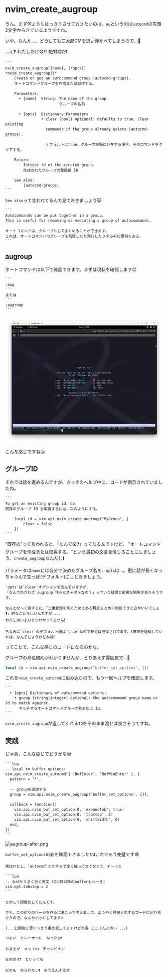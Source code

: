 # nvim_create_augroup

うん。まず何よりもはっきりさせておきたいのは、`au`というのは`autocmd`の先頭2文字からきているようですね。

いや、なんか...、どうしても三太郎CMを思い浮かべてしまうので...🍑

...え❓ わたしだけ😧⁉️ 絶対嘘だ❗

~~~admonish info title=":h nvim_create_augroup"
```
nvim_create_augroup({name}, {*opts})                   *nvim_create_augroup()*
    Create or get an autocommand group |autocmd-groups|.
    オートコマンドグループを作成または取得する。

    Parameters:  
      • {name}  String: The name of the group
                        グループの名前

      • {opts}  Dictionary Parameters
                • clear (bool) optional: defaults to true. Clear existing
                  commands if the group already exists |autocmd-groups|.

                  デフォルトはtrue。グループが既に存在する場合、そのコマンドをクリアする。

    Return:  
        Integer id of the created group.
        作成されたグループの整数値 ID

    See also:  
        |autocmd-groups|
```
~~~

`See also`って言われてるんで見ておきましょう😺

~~~admonish info title=":h autocmd-groups"
```
Autocommands can be put together in a group. 
This is useful for removing or executing a group of autocommands.

オートコマンドは、グループとしてまとめることができます。
これは、オートコマンドのグループを削除したり実行したりするのに便利である。
```
~~~

## augroup

オートコマンドは以下で確認できます。まずは現状を確認します😌

~~~admonish quote
```
:aug
```
または
```
:augroup
```
~~~

![augroup-before.png](img/augroup-before.png)

こんな感じですね😌

## グループID

それでは話を進めるんですが、さっきのヘルプ中に、コードが例示されていましたね。

~~~admonish info title=":h nvim_create_augroup"
```
To get an existing group id, do:  
既存のグループ ID を取得するには、次のようにする。 

    local id = vim.api.nvim_create_augroup("MyGroup", {
        clear = false
    })
``` 
~~~

"既存の"って言われると、「なんで😮❓」ってなるんですけど、
"オートコマンドグループを作成または取得する。"という最初の文言を信じることにしましょう。`create_augroup`なんだし❗

パラメータは`name`には自分で決めたグループ名を、`opts`は...。更に話が長くなっちゃうんで空っぽ(デフォルト)にしときましょう。

```admonish note
`opts`は`clear`オプションを含んでいますが、
「なんでわざわざ`augroup`作らなきゃダメなの？」っていう疑問と密接な関係がありそうです。

なんとな〜く察するに、「二重登録を防ぐためにある程度まとめて制御できた方がいいでしょ❓」的なことらしいんですが...、
わたしはいまひとつわかってません❗

ちなみに`clear`のデフォルト値は`true`なので安全は担保されてます。(意味を理解していれば、なんでしょうけどね😅)
```

ってことで、こんな感じのコードになるのかな。

グループの命名規則がわかりませんが、とりあえず雰囲気で...🤫

```lua
local id = vim.api.nvim_create_augroup("buffer_set_options", {})
``````

これを`nvim_create_autocmd`に組み込むので、もう一回ヘルプを確認します。

~~~admonish info title=":h nvim_create_autocmd"
```
  • {opts} Dictionary of autocommand options:
    • group (string|integer) optional: the autocommand group name or id to match against.
      マッチするオートコマンドグループ名または ID。
```
~~~

`nvim_create_augroup`が返してくれる`ID`をそのまま渡せば良さそうですね。

## 実践

じゃあ、こんな感じでどうかな😆

~~~admonish example title="options.lua"
```lua
-- local to buffer options:
vim.api.nvim_create_autocmd({ 'BufEnter', 'BufWinEnter' }, {
  pattern = '*',

  -- groupを追加する
  group = vim.api.nvim_create_augroup('buffer_set_options', {}),

  callback = function()
    vim.api.nvim_buf_set_option(0, 'expandtab', true)
    vim.api.nvim_buf_set_option(0, 'tabstop', 2)
    vim.api.nvim_buf_set_option(0, 'shiftwidth', 0)
  end,
})
```
~~~

![augroup-after.png](img/augroup-after.png)

`buffer_set_options`の姿を確認できましたね❗これでもう完璧です😆

~~~admonish note
実はわたし、`autocmd`とか今まで全く触ってきてなくて、ず〜っと

```lua
-- なぜかうまく行く呪文 (2つ目以降のbufferもへーき)
vim.opt.tabstop = 2
```

とかして誤魔化してたんです。

でも、この辺りのページを作るにあたって考え直して、ようやく見栄えのするコードに辿り着けたので、なんかホッとしてます☺️

(...公開後に思いっきり書き直してますけどね😅 ここほんと怖い...。)
~~~

```admonish success
つよい　トレーナーに　なったな❗
```

```admonish success title=""
おまえが　ｎｖｉｍ　チャンピオン

をめざす❗　といっても
```

```admonish success title=""
だれも　わらわない❗　おうえんするぜ
```
